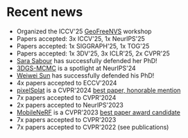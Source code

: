# Recent news
- Organized the ICCV'25 [GeoFreeNVS](https://geofreenvs.github.io) workshop  
- Papers accepted: 3x ICCV'25, 1x NeurIPS'25
- Papers accepted: 1x SIGGRAPH'25, 1x TOG'25
- Papers accepted: 1x 3DV'25, 3x ICLR'25, 2x CVPR'25
- [Sara Sabour](https://scholar.google.ca/citations?user=l8wQ39EAAAAJ&hl=en) has successfully defended her PhD!
- [3DGS-MCMC](https://ubc-vision.github.io/3dgs-mcmc) is a spotlight at NeurIPS'24
- [Weiwei Sun](https://wsunid.github.io) has successfully defended his PhD!
- 4x papers accepted to ECCV'2024
- [pixelSplat](https://pixelsplat.github.io) is a CVPR'2024 [best paper, honorable mention](https://media.eventhosts.cc/Conferences/CVPR2024/CVPR_main_conf_2024.pdf)
- 7x papers accepted to CVPR'2024
- 2x papers accepted to NeurIPS'2023
- [MobileNeRF](https://mobile-nerf.github.io) is a CVPR'2023 [best paper award candidate](https://cvpr2023.thecvf.com/Conferences/2023/AcceptedPapers)
- 7x papers accepted to CVPR'2023
- 7x papers accepted to CVPR'2022 (see publications)

<!-- OLD NEWS
- [NeuralBF](https://neuralbf.github.io) accepted to WACV'2023
- [D2NeRF](https://d2nerf.github.io) accepted to NeurIPS'2022
- I will be joining SFU on August 1st 2022
- Check out [Neural Descriptor Fields](https://yilundu.github.io/ndf) ([youtube](https://www.youtube.com/watch?v=dXl9xI2LrRw))
- [Canonical Capsules](https://canonical-capsules.github.io) presented at NeurIPS'21 ([youtube](https://youtu.be/tUQJV2W7Z8g?t=10))
-->
